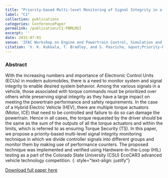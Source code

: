 ```yaml
---
title: "Priority-based Multi-level Monitoring of Signal Integrity in a Distributed Powertrain Control System"
label: "C1"
collection: publications
categories: ConferencePaper
permalink: /publication/C1-PBMLMSI
excerpt: ''
date: 2015-07-01
venue: 'IFAC Workshop on Engine and Powertrain Control, Simulation and Modeling'
citation: 'V. K. Kukkala, T. Bradley, and S. Pasricha, &quot;Priority-based Multi-level Monitoring of Signal Integrity in a Distributed Powertrain Control System,&quot; in <i>Proc. of 4th IFAC Workshop on Engine and Powertrain Control, Simulation and Modeling</i>, July 2015.'
---
```


### Abstract
With the increasing numbers and importance of Electronic Control Units (ECUs) in modern automobiles, there is a need to monitor system and signal integrity to enable desired system behavior. Among the various signals in a vehicle, those associated with torque commands must be prioritized over others while preserving signal integrity as they have a large impact on meeting the powertrain performance and safety requirements. In the case of a Hybrid Electric Vehicle (HEV), there are multiple torque actuators (Motor, ICE) that need to be controlled and failure to do so can damage the powertrain. Hence in all cases, the torque requested by the driver should be the same as the sum of the outputs of all the torque actuators and within the limits, which is referred to as ensuring Torque Security (TS). In this paper, we propose a priority-based multi-level signal integrity monitoring technique in which we divide controller signals into different groups and monitor them by making use of performance counters. The proposed technique was implemented and verified using Hardware-In-the-Loop (HIL) testing as a part of the Colorado State University (CSU) EcoCAR3 advanced vehicle technology competition.
{: style="text-align: justify"}

[Download full paper here](https://www.sciencedirect.com/science/article/pii/S2405896315019424)